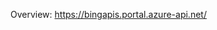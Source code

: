<!-- 
NavPath: Bing AutoSuggest API
LinkLabel: Overview
Weight: 80
Url: Bing-autosuggest-API/documentation
-->

Overview: https://bingapis.portal.azure-api.net/
